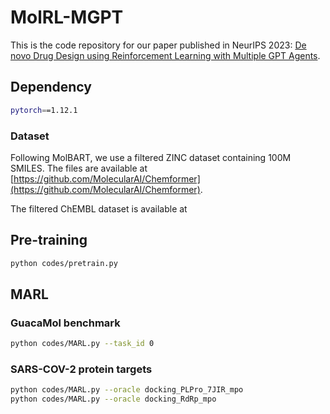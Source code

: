 # MolRL-MGPT
This is the code repository for our paper published in NeurIPS 2023: [De novo Drug Design using Reinforcement Learning with Multiple GPT Agents](https://arxiv.org/abs/2401.06155).

## Dependency

```bash
pytorch==1.12.1

```

### Dataset

Following MolBART, we use a filtered ZINC dataset containing 100M SMILES. The files are available at [https://github.com/MolecularAI/Chemformer](https://github.com/MolecularAI/Chemformer).

The filtered ChEMBL dataset is available at 



## Pre-training

```bash
python codes/pretrain.py 
```

## MARL

### GuacaMol benchmark

```bash
python codes/MARL.py --task_id 0
```

### SARS-COV-2 protein targets

```bash
python codes/MARL.py --oracle docking_PLPro_7JIR_mpo
python codes/MARL.py --oracle docking_RdRp_mpo
```

### 